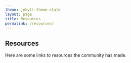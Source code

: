```yaml
---
theme: jekyll-theme-slate
layout: page
title: Resources
permalink: /resources/
---
```


## Resources

Here are some links to resources the community has made.